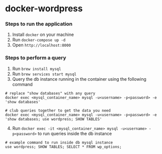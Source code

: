 # docker-wordpress

### Steps to run the application
1. Install `docker` on your machine
2. Run `docker-compose up -d`
3. Open `http://localhost:8000`

### Steps to perform a query
1. Run `brew install mysql`
2. Run `brew services start mysql`
3. Query the db instance running in the container using the following command
```shell
# replace "show databases" with any query
docker exec <mysql_container_name> mysql -u<username> -p<password> -e 'show databases'

# club queries together to get the data you need
docker exec <mysql_container_name> mysql -u<username> -p<password> -e 'show databases; use wordpress; SHOW TABLES'
```
4. Run `docker exec -it <mysql_container_name> mysql -u<username> -p<password>` to run queries inside the db instance
```mysql
# example command to run inside db mysql instance
use wordpress; SHOW TABLES; SELECT * FROM wp_options;
```
